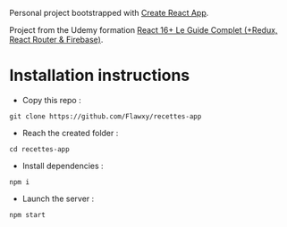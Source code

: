 Personal project bootstrapped with [Create React App](https://github.com/facebook/create-react-app).

Project from the Udemy formation [React 16+ Le Guide Complet (+Redux, React Router & Firebase)](https://www.udemy.com/course/react-le-guide-complet/).

# Installation instructions
-  Copy this repo :

`git clone https://github.com/Flawxy/recettes-app`
-  Reach the created folder :

`cd recettes-app`
-  Install dependencies :

`npm i`
-  Launch the server :

`npm start`
